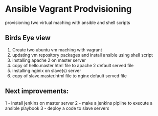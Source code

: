 # Ansible Vagrant Prodvisioning

<p> provisioning two virtual maching with ansible and shell scripts </p>

## Birds Eye view

<ol>
    <li>Create two ubuntu vm maching with vagrant </li>
    <li>updating vm repository packages and install ansible using shell script </li>
    <li>installing apache 2 on master server</li>
    <li>copy of hello.master.html file to apache 2 default served file</li>
    <li>installing nginix on slave(s) server</li>
    <li>copy of slave.master.html file to nginx default served file</li>
</ol>

## Next improvements:
1 - install jenkins on master server
2 - make a jenkins pipline to execute a ansible playbook
3 - deploy a code to slave servers
